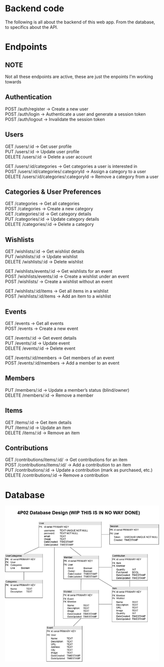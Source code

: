 # Backend code

The following is all about the backend of this web app. From the database, to specifics about the API.

# Endpoints

## NOTE 
Not all these endpoints are active, these are just the enpoints I'm working towards  

## Authentication
POST /auth/register → Create a new user  
POST /auth/login → Authenticate a user and generate a session token  
POST /auth/logout → Invalidate the session token  

## Users
GET /users/:id → Get user profile  
PUT /users/:id → Update user profile  
DELETE /users/:id → Delete a user account  

GET /users/:id/categories → Get categories a user is interested in  
POST /users/:id/categories/:categoryId → Assign a category to a user  
DELETE /users/:id/categories/:categoryId → Remove a category from a user  

## Categories & User Preferences
GET /categories → Get all categories  
POST /categories → Create a new category  
GET /categories/:id → Get category details  
PUT /categories/:id → Update category details  
DELETE /categories/:id → Delete a category  

## Wishlists
GET /wishlists/:id → Get wishlist details  
PUT /wishlists/:id → Update wishlist  
DELETE /wishlists/:id → Delete wishlist  

GET /wishlists/events/:id → Get wishlists for an event  
POST /wishlists/events/:id → Create a wishlist under an event  
POST /wishlists/ → Create a wishlist without an event  

GET /wishlists/:id/items → Get all items in a wishlist  
POST /wishlists/:id/items → Add an item to a wishlist  

##  Events
GET /events → Get all events  
POST /events → Create a new event  

GET /events/:id → Get event details  
PUT /events/:id → Update event  
DELETE /events/:id → Delete event  

GET /events/:id/members → Get members of an event  
POST /events/:id/members → Add a member to an event  

## Members

PUT /members/:id → Update a member’s status (blind/owner)  
DELETE /members/:id → Remove a member  

## Items

GET /items/:id → Get item details  
PUT /items/:id → Update an item  
DELETE /items/:id → Remove an item  

## Contributions

GET /contributions/items/:id/ → Get contributions for an item  
POST /contributions/items/:id/ → Add a contribution to an item  
PUT /contributions/:id → Update a contribution (mark as purchased, etc.)  
DELETE /contributions/:id → Remove a contribution  

# Database

![Screenshot of database UML.](4P02-Database-UML.png)

